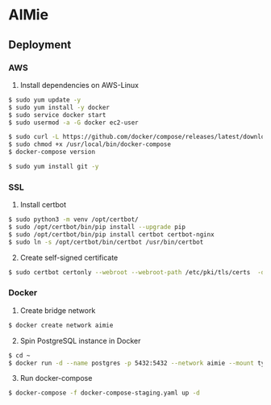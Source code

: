 # AIMie

## Deployment

### AWS

1. Install dependencies on AWS-Linux

```sh
$ sudo yum update -y
$ sudo yum install -y docker
$ sudo service docker start
$ sudo usermod -a -G docker ec2-user

$ sudo curl -L https://github.com/docker/compose/releases/latest/download/docker-compose-$(uname -s)-$(uname -m) -o /usr/local/bin/docker-compose
$ sudo chmod +x /usr/local/bin/docker-compose
$ docker-compose version

$ sudo yum install git -y
```

### SSL

1. Install certbot

```sh
$ sudo python3 -m venv /opt/certbot/
$ sudo /opt/certbot/bin/pip install --upgrade pip
$ sudo /opt/certbot/bin/pip install certbot certbot-nginx
$ sudo ln -s /opt/certbot/bin/certbot /usr/bin/certbot
```

2. Create self-signed certificate

```sh
$ sudo certbot certonly --webroot --webroot-path /etc/pki/tls/certs  -d aimfg.sg
```

### Docker

1. Create bridge network

```sh
$ docker create network aimie
```

2. Spin PostgreSQL instance in Docker

```sh
$ cd ~
$ docker run -d --name postgres -p 5432:5432 --network aimie --mount type=bind,source=./docker/postgres/data,target=/var/lib/postgresql/data:rw -e POSTGRES_PASSWORD=password postgres:16.4
```

3. Run docker-compose

```sh
$ docker-compose -f docker-compose-staging.yaml up -d
```
